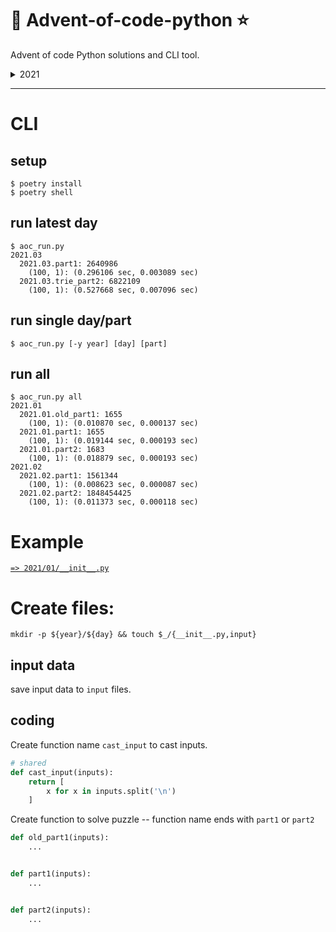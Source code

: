 # 🎄 Advent-of-code-python ⭐

Advent of code Python solutions and CLI tool.

<details>

<summary>2021</summary>

|  2021   | Puzzle Name       | Part 1 | Part 2 |
| :-----: | :---------------- | :----: | :----: |
| Day🎄01 | Sonar Sweep       |   ⭐   |   ⭐   |
| Day🎄02 | Dive!             |   ⭐   |   ⭐   |
| Day🎄03 | Binary Diagnostic |   ⭐   |   ⭐   |
| Day🎄04 | Giant Squid       |   ⭐   |   ⭐   |
| Day🎄05 |                   |        |        |
| Day🎄06 |                   |        |        |
| Day🎄07 |                   |        |        |
| Day🎄08 |                   |        |        |
| Day🎄09 |                   |        |        |
| Day🎄10 |                   |        |        |
| Day🎄11 |                   |        |        |
| Day🎄12 |                   |        |        |
| Day🎄13 |                   |        |        |
| Day🎄14 |                   |        |        |
| Day🎄15 |                   |        |        |
| Day🎄16 |                   |        |        |
| Day🎄17 |                   |        |        |
| Day🎄18 |                   |        |        |
| Day🎄19 |                   |        |        |
| Day🎄20 |                   |        |        |
| Day🎄21 |                   |        |        |
| Day🎄22 |                   |        |        |
| Day🎄23 |                   |        |        |
| Day🎄24 |                   |        |        |
| Day🎄25 |                   |        |        |

</details>

---

# CLI

## setup

```
$ poetry install
$ poetry shell
```

## run latest day

```
$ aoc_run.py
2021.03
  2021.03.part1: 2640986
    (100, 1): (0.296106 sec, 0.003089 sec)
  2021.03.trie_part2: 6822109
    (100, 1): (0.527668 sec, 0.007096 sec)
```

## run single day/part

```
$ aoc_run.py [-y year] [day] [part]
```

## run all

```
$ aoc_run.py all
2021.01
  2021.01.old_part1: 1655
    (100, 1): (0.010870 sec, 0.000137 sec)
  2021.01.part1: 1655
    (100, 1): (0.019144 sec, 0.000193 sec)
  2021.01.part2: 1683
    (100, 1): (0.018879 sec, 0.000193 sec)
2021.02
  2021.02.part1: 1561344
    (100, 1): (0.008623 sec, 0.000087 sec)
  2021.02.part2: 1848454425
    (100, 1): (0.011373 sec, 0.000118 sec)
```

# Example

[`=> 2021/01/__init__.py`](2021/01/__init__.py)

# Create files:

`mkdir -p ${year}/${day} && touch $_/{__init__.py,input}`

## input data

save input data to `input` files.

## coding

Create function name `cast_input` to cast inputs.

```python
# shared
def cast_input(inputs):
    return [
        x for x in inputs.split('\n')
    ]
```

Create function to solve puzzle -- function name ends with `part1` or `part2`

```python
def old_part1(inputs):
    ...


def part1(inputs):
    ...


def part2(inputs):
    ...

```
